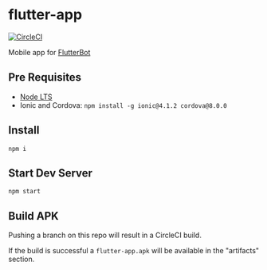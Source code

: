 # flutter-app

[![CircleCI](https://circleci.com/gh/lathonez/flutter-app.svg?style=shield)](https://circleci.com/gh/lathonez/flutter-app)

Mobile app for [FlutterBot](http://flutterbot.co.uk/)

## Pre Requisites

* [Node LTS](https://nodejs.org/en/)
* Ionic and Cordova: `npm install -g ionic@4.1.2 cordova@8.0.0`

## Install

`npm i`

## Start Dev Server

`npm start`

## Build APK

Pushing a branch on this repo will result in a CircleCI build.

If the build is successful a `flutter-app.apk` will be available in the "artifacts" section.
